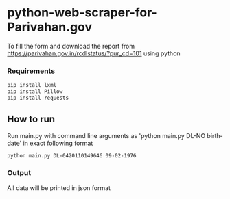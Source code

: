# python-web-scraper-for-Parivahan.gov


To fill the form and download the report from https://parivahan.gov.in/rcdlstatus/?pur_cd=101 using python

### Requirements

```sh
pip install lxml
pip install Pillow
pip install requests
```

## How to run
Run main.py with command line arguments as 'python main.py DL-NO birth-date' in exact following format

```sh
python main.py DL-0420110149646 09-02-1976
```

### Output
All data will be printed in json format

